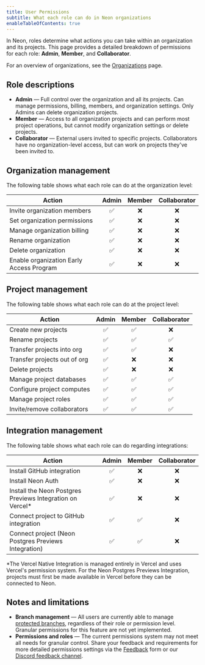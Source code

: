 ```yaml
---
title: User Permissions
subtitle: What each role can do in Neon organizations
enableTableOfContents: true
---
```


In Neon, roles determine what actions you can take within an organization and its projects. This page provides a detailed breakdown of permissions for each role: **Admin**, **Member**, and **Collaborator**.

For an overview of organizations, see the [Organizations](/docs/manage/organizations) page.

## Role descriptions

- **Admin** — Full control over the organization and all its projects. Can manage permissions, billing, members, and organization settings. Only Admins can delete organization projects.
- **Member** — Access to all organization projects and can perform most project operations, but cannot modify organization settings or delete projects.
- **Collaborator** — External users invited to specific projects. Collaborators have no organization-level access, but can work on projects they've been invited to.

<Steps>

## Organization management

The following table shows what each role can do at the organization level:

| Action                                  | Admin | Member | Collaborator |
|------------------------------------------|:-----:|:------:|:-----------:|
| Invite organization members              |  ✅   |   ❌   |      ❌      |
| Set organization permissions             |  ✅   |   ❌   |      ❌      |
| Manage organization billing              |  ✅   |   ❌   |      ❌      |
| Rename organization                      |  ✅   |   ❌   |      ❌      |
| Delete organization                      |  ✅   |   ❌   |      ❌      |
| Enable organization Early Access Program |  ✅   |   ❌   |      ❌      |

## Project management

The following table shows what each role can do at the project level:

| Action                        | Admin | Member | Collaborator |
|-------------------------------|:-----:|:------:|:-----------:|
| Create new projects           |  ✅   |   ✅   |      ❌      |
| Rename projects               |  ✅   |   ✅   |      ✅      |
| Transfer projects into org    |  ✅   |   ✅   |      ❌      |
| Transfer projects out of org  |  ✅   |   ❌   |      ❌      |
| Delete projects               |  ✅   |   ❌   |      ❌      |
| Manage project databases      |  ✅   |   ✅   |      ✅      |
| Configure project computes    |  ✅   |   ✅   |      ✅      |
| Manage project roles          |  ✅   |   ✅   |      ✅      |
| Invite/remove collaborators   |  ✅   |   ✅   |      ✅      |

## Integration management

The following table shows what each role can do regarding integrations:

| Action                                             | Admin | Member | Collaborator |
|----------------------------------------------------|:-----:|:------:|:-----------:|
| Install GitHub integration                         |  ✅   |   ❌   |      ❌      |
| Install Neon Auth                                  |  ✅   |   ❌   |      ❌      |
| Install the Neon Postgres Previews Integration on Vercel* |  ✅   |   ❌   |      ❌      |
| Connect project to GitHub integration              |  ✅   |   ✅   |      ❌      |
| Connect project (Neon Postgres Previews Integration)| ✅   |   ✅   |      ❌      |

*The Vercel Native Integration is managed entirely in Vercel and uses Vercel's permission system. For the Neon Postgres Previews Integration, projects must first be made available in Vercel before they can be connected to Neon.

</Steps>

## Notes and limitations

- **Branch management** — All users are currently able to manage [protected branches](/docs/guides/protected-branches), regardless of their role or permission level. Granular permissions for this feature are not yet implemented.
- **Permissions and roles** — The current permissions system may not meet all needs for granular control. Share your feedback and requirements for more detailed permissions settings via the [Feedback](https://console.neon.tech/app/projects?modal=feedback) form or our [Discord feedback channel](https://discord.com/channels/1176467419317940276/1176788564890112042).
